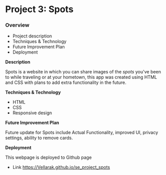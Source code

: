 # Project 3: Spots

### Overview  
* Project description
* Techniques & Technology
* Future Improvement Plan  
* Deployment
  
**Description**
  
Spots is a website in which you can share images of the _spots_ you've been to while traveling or at your hometown, this app was created using HTML and CSS with plans to add extra functionality in the future.

**Techniques & Technology**

* HTML
* CSS
* Responsive design
  
**Future Improvement Plan**  
  
Future update for Spots include Actual Functionality, improved UI, privacy settings, ability to remove cards.
  
**Deployment**  
  
This webpage is deployed to Github page
* Link https://Vellarak.github.io/se_project_spots

